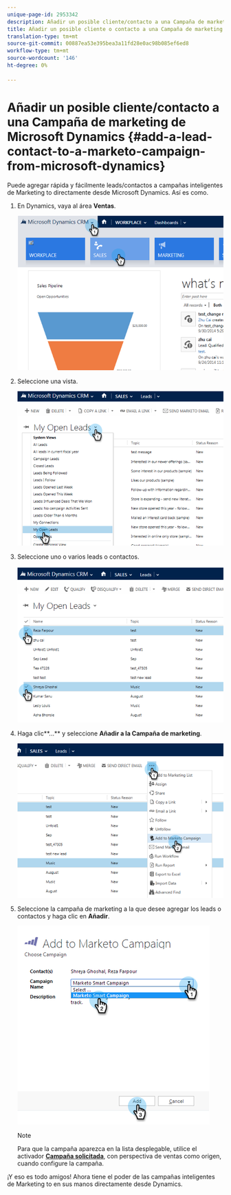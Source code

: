 ```yaml
---
unique-page-id: 2953342
description: Añadir un posible cliente/contacto a una Campaña de marketing desde Microsoft Dynamics - Documentos de marketing - Documentación del producto
title: Añadir un posible cliente o contacto a una Campaña de marketing de Microsoft Dynamics
translation-type: tm+mt
source-git-commit: 00887ea53e395bea3a11fd28e0ac98b085ef6ed8
workflow-type: tm+mt
source-wordcount: '146'
ht-degree: 0%

---
```



# Añadir un posible cliente/contacto a una Campaña de marketing de Microsoft Dynamics {#add-a-lead-contact-to-a-marketo-campaign-from-microsoft-dynamics}

Puede agregar rápida y fácilmente leads/contactos a campañas inteligentes de Marketing to directamente desde Microsoft Dynamics. Así es como.

1. En Dynamics, vaya al área **Ventas**.

   ![](assets/image2014-10-20-12-3a9-3a56.png)

1. Seleccione una vista.

   ![](assets/image2014-10-20-12-3a10-3a6.png)

1. Seleccione uno o varios leads o contactos.

   ![](assets/image2014-10-20-12-3a10-3a19.png)

1. Haga clic**...** y seleccione **Añadir a la Campaña de marketing**.

   ![](assets/image2014-10-20-12-3a10-3a31.png)

1. Seleccione la campaña de marketing a la que desee agregar los leads o contactos y haga clic en **Añadir**.

   ![](assets/image2014-10-20-12-3a10-3a42.png)

   >[!NOTE]
   >
   >Para que la campaña aparezca en la lista desplegable, utilice el activador [**Campaña solicitada**](http://docs.marketo.com/pages/viewpage.action?pageId=7514898), con perspectiva de ventas como origen, cuando configure la campaña.

¡Y eso es todo amigos! Ahora tiene el poder de las campañas inteligentes de Marketing to en sus manos directamente desde Dynamics.
